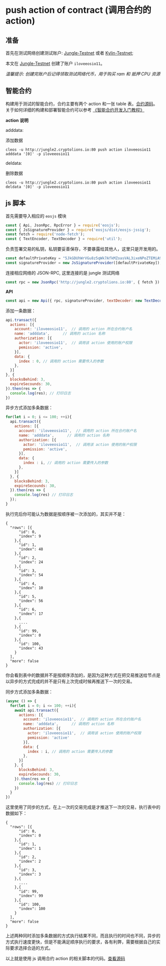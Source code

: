 # push action of contract (调用合约的 action)

## 准备

首先在测试网络创建测试账户: [Jungle-Testnet](https://monitor.jungletestnet.io/#home) 或者 [Kylin-Testnet](https://www.cryptokylin.io/);

本文在 [Jungle-Testnet](https://monitor.jungletestnet.io/#home) 创建了账户 `iloveeosio11`。

*温馨提示: 创建完账户后记得领取测试网络代币，用于购买 ram 和 抵押 CPU 资源*

## 智能合约

构建用于测试的智能合约，合约主要有两个 action 和一张 table 表。[合约源码](../src/contract/iloveeosio11.cpp)。
关于如何详细的构建和部署智能合约可以参考 [《智能合约开发入门教程》](https://github.com/meet-one/documentation/blob/master/docs/eosio-smart-contract-how-to-program.md)

**action 说明**

adddata:

添加数据

```
cleos -u http://jungle2.cryptolions.io:80 push action iloveeosio11 adddata '[0]' -p iloveeosio11
```

deldata:

删除数据

```
cleos -u http://jungle2.cryptolions.io:80 push action iloveeosio11 deldata '[0]' -p iloveeosio11
```

## js 脚本

首先需要导入相应的 `eosjs` 模块

```js
const { Api, JsonRpc, RpcError } = require('eosjs');
const { JsSignatureProvider } = require('eosjs/dist/eosjs-jssig');      // development only
const fetch = require('node-fetch');                                    // node only; not needed in browsers
const { TextEncoder, TextDecoder } = require('util');                   // node only; native TextEncoder/Decoder
```

负责签署交易的私钥，私钥要妥善保存，不要暴露给其他人，这里只是开发用的。

```js
const defaultPrivateKey = "5JkGDUhWrVGu8z5qWk7AfkMZoasVAL3ixeNPoZTEMiA9LZkna6S";
const signatureProvider = new JsSignatureProvider([defaultPrivateKey]);
```

连接相应网络的 JSON-RPC, 这里连接的是 jungle 测试网络

```js
const rpc = new JsonRpc('http://jungle2.cryptolions.io:80', { fetch })
```

**API**

```js
const api = new Api({ rpc, signatureProvider, textDecoder: new TextDecoder(), textEncoder: new TextEncoder() });
```

添加一条数据：

```js
api.transact({
  actions: [{
    account: 'iloveeosio11',  // 调用的 action 所在合约账户名
    name: 'adddata',      // 调用的 action 名称
    authorization: [{
      actor: 'iloveeosio11',  // 调用该 action 使用的账户权限
      pemission: 'active',
    }],
    data: {
      index : 0, // 调用的 action 需要传入的参数
    }, 
  }]
}, {
  blocksBehind: 3,
  expireSecounds: 30,
}).then(res => {
  console.log(res); // 打印日志
})
```

异步方式添加多条数据：

```js
for(let i = 0; i <= 100; ++i){
  api.transact({
    actions: [{
      account: 'iloveeosio11',  // 调用的 action 所在合约账户名
      name: 'adddata',      // 调用的 action 名称
      authorization: [{
        actor: 'iloveeosio11',  // 调用该 action 使用的账户权限
        pemission: 'active',
      }],
      data: {
        index : i, // 调用的 action 需要传入的参数
      }, 
    }]
  }, {
    blocksBehind: 3,
    expireSecounds: 30,
  }).then(res => {
    console.log(res) // 打印日志
  });
}
```
执行完后你可能认为数据是按顺序被一次添加的，其实并不是：

```
{
  "rows": [{
      "id": 0,
      "index": 9
    },{
      "id": 1,
      "index": 48
    },{
      "id": 2,
      "index": 24
    },{
      "id": 3,
      "index": 54
    },{
      "id": 4,
      "index": 10
    },{
      "id": 5,
      "index": 56
    },{
      "id": 6,
      "index": 17
    },{
      ....
    },{
      "id": 99,
      "index": 0
    },{
      "id": 100,
      "index": 43
    }
  ],
  "more": false
}
```
你会看到表中的数据并不是按顺序添加的，是因为这种方式在把交易推送给节点是以异步的方式完成的并不是只有上次完成时候再推送下一次的交易。

同步方式添加多条数据：

```js
(async () => {
  for(let i = 0; i <= 100; ++i){
    await api.transact({
      actions: [{
        account: 'iloveeosio11',  // 调用的 action 所在合约账户名
        name: 'adddata',      // 调用的 action 名称
        authorization: [{
          actor: 'iloveeosio11',  // 调用该 action 使用的账户权限
          pemission: 'active'
        }],
        data: {
          index : i, // 调用的 action 需要传入的参数
        }, 
      }]
    }, {
      blocksBehind: 3,
      expireSecounds: 30,
    }).then(res => {
      console.log(res) // 打印日志
    })
  }
})
```
这里使用了同步的方式，在上一次的交易完成是才推送下一次的交易，执行表中的数据如下：

```
{
  "rows": [{
      "id": 0,
      "index": 0
    },{
      "id": 1,
      "index": 1
    },{
      "id": 2,
      "index": 2
    },{
      "id": 3,
      "index": 3
    },{
      ....
    },{
      "id": 99,
      "index": 99
    },{
      "id": 100,
      "index": 100
    }
  ],
  "more": false
}
```

上述两种同时添加多条数据的方式执行结果不同，而且执行的时间也不同，异步的方式执行速度更快，但是不能满足顺序执行的要求，各有利弊，需要根据自己的实际要求选择合适的方式。

以上就是使用 js 调用合约 action 的相关脚本的代码。[查看源码](../)